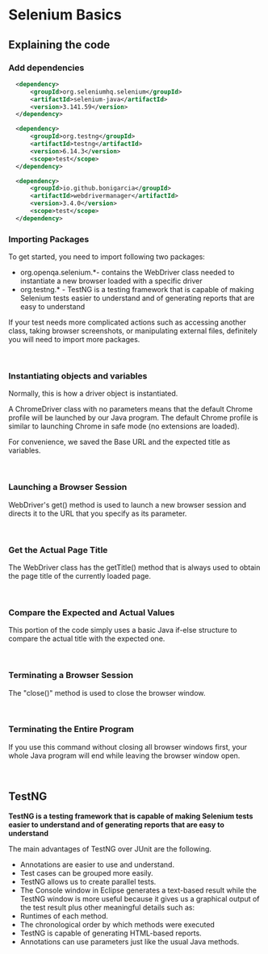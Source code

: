 # Selenium Basics

## Explaining the code

### Add dependencies ###

```xml
  <dependency>
      <groupId>org.seleniumhq.selenium</groupId>
      <artifactId>selenium-java</artifactId>
      <version>3.141.59</version>
  </dependency>

  <dependency>
      <groupId>org.testng</groupId>
      <artifactId>testng</artifactId>
      <version>6.14.3</version>
      <scope>test</scope>
  </dependency>

  <dependency>
      <groupId>io.github.bonigarcia</groupId>
      <artifactId>webdrivermanager</artifactId>
      <version>3.4.0</version>
      <scope>test</scope>
  </dependency>

```

### Importing Packages ###

To get started, you need to import following two packages:

- org.openqa.selenium.*- contains the WebDriver class needed to instantiate a new browser loaded with a specific driver
- org.testng.* - TestNG is a testing framework that is capable of making Selenium tests easier to understand and of generating reports that are easy to understand

If your test needs more complicated actions such as accessing another class, taking browser screenshots, or manipulating external files, definitely you will need to import more packages.

<br>

### Instantiating objects and variables ###

  Normally, this is how a driver object is instantiated.

  A ChromeDriver class with no parameters means that the default Chrome profile will be launched by our Java program. The default Chrome   profile is similar to launching Chrome in safe mode (no extensions are loaded).

  For convenience, we saved the Base URL and the expected title as variables.

<br>

### Launching a Browser Session ###

WebDriver's get() method is used to launch a new browser session and directs it to the URL that you specify as its parameter.

<br>

### Get the Actual Page Title ###

The WebDriver class has the getTitle() method that is always used to obtain the page title of the currently loaded page.

<br>

### Compare the Expected and Actual Values ###

This portion of the code simply uses a basic Java if-else structure to compare the actual title with the expected one.

<br>

### Terminating a Browser Session ###

The "close()" method is used to close the browser window.

<br>

### Terminating the Entire Program ###

If you use this command without closing all browser windows first, your whole Java program will end while leaving the browser window open.

<br>


## TestNG

**TestNG is a testing framework that is capable of making Selenium tests easier to understand and of generating reports that are easy to understand**

The main advantages of TestNG over JUnit are the following.

- Annotations are easier to use and understand.
- Test cases can be grouped more easily.
- TestNG allows us to create parallel tests.
- The Console window in Eclipse generates a text-based result while the TestNG window is more useful because it gives us a graphical output of the test result plus other meaningful details such as:
- Runtimes of each method.
- The chronological order by which methods were executed
- TestNG is capable of generating HTML-based reports.
- Annotations can use parameters just like the usual Java methods.

